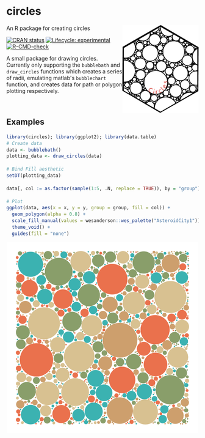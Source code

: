 # circles
 An R package for creating circles
 <img align="right" src="tools/hex.png" width="200">
  <!-- badges: start -->
[![CRAN status](https://www.r-pkg.org/badges/version/circles)](https://CRAN.R-project.org/package=circles)
[![Lifecycle: experimental](https://img.shields.io/badge/lifecycle-experimental-orange.svg)](https://lifecycle.r-lib.org/articles/stages.html#experimental)
[![R-CMD-check](https://github.com/ryan-odea/circles/actions/workflows/R-CMD-check.yaml/badge.svg)](https://github.com/ryan-odea/circles/actions/workflows/R-CMD-check.yaml)
  <!-- badges: end -->
A small package for drawing circles. Currently only supporting the `bubblebath` and `draw_circles` functions which creates a series of radii, emulating matlab's `bubblechart` function, and creates data for path or polygon plotting respectively.

<br>

## Examples
```r
library(circles); library(ggplot2); library(data.table)
# Create data
data <- bubblebath()
plotting_data <- draw_circles(data)

# Bind Fill aesthetic 
setDT(plotting_data)

data[, col := as.factor(sample(1:5, .N, replace = TRUE)), by = "group"]

# Plot
ggplot(data, aes(x = x, y = y, group = group, fill = col)) + 
  geom_polygon(alpha = 0.8) + 
  scale_fill_manual(values = wesanderson::wes_palette("AsteroidCity1")) + 
  theme_void() + 
  guides(fill = "none")
```
<p align="center"> <img src="tools/example.png" width="500" height="500"> </p>
